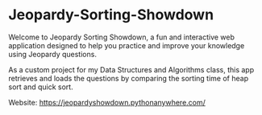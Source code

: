 # Jeopardy-Sorting-Showdown

Welcome to Jeopardy Sorting Showdown, a fun and interactive web application designed to help you practice and improve your knowledge using Jeopardy questions.

As a custom project for my Data Structures and Algorithms class, this app retrieves and loads the questions by comparing the sorting time of heap sort and quick sort.

Website: https://jeopardyshowdown.pythonanywhere.com/
